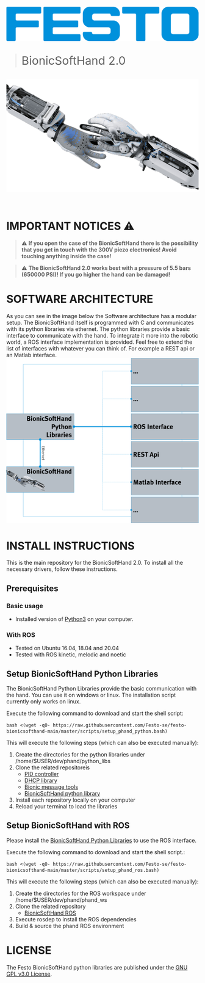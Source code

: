 [![FESTO](images/logo.png)](https://www.festo.com/group/en/cms/10156.htm)

> <p style="font-size:30px">BionicSoftHand 2.0 </p>

[![FESTO](images/bionic_soft_hand.png)](https://www.festo.com/group/en/cms/10156.htm)


<br>

# IMPORTANT NOTICES :warning:

> :warning: **If you open the case of the BionicSoftHand there is the possibility that you get in touch with the 300V piezo electronics! Avoid touching anything inside the case!**

> :warning: **The BionicSoftHand 2.0 works best with a pressure of 5.5 bars (650000 PSI)! If you go higher the hand can be damaged!** 

# SOFTWARE ARCHITECTURE
As you can see in the image below the Software architecture has a modular setup. The BionicSoftHand itself is programmed with C and communicates with its python libraries via ethernet. The python libraries provide a basic interface to communicate with the hand. To integrate it more into the robotic world, a ROS interface implementation is provided. Feel free to extend the list of interfaces with whatever you can think of. For example a REST api or an Matlab interface.
![BionicSoftHand Software Architecture](images/architecture.png)

# INSTALL INSTRUCTIONS
This is the main repository for the BionicSoftHand 2.0. To install all the necessary drivers, follow these instructions. 

## Prerequisites

### Basic usage
* Installed version of [Python3](https://www.python.org/) on your computer.

### With ROS
* Tested on Ubuntu 16.04, 18.04 and 20.04
* Tested with ROS kinetic, melodic and noetic

## Setup BionicSoftHand Python Libraries

The BionicSoftHand Python Libraries provide the basic communication with the hand. You can use it on windows or linux. The installation script currently only works on linux.

Execute the following command to download and start the shell script:
```
bash <(wget -qO- https://raw.githubusercontent.com/Festo-se/festo-bionicsofthand-main/master/scripts/setup_phand_python.bash)
```

This will execute the following steps (which can also be executed manually):
1. Create the directories for the python libraries under /home/$USER/dev/phand/python_libs
2. Clone the related repositoreis
    * [PID controller](https://github.com/Festo-se/bionic-pid-control)
    * [DHCP library](https://github.com/Festo-se/bionic-dhcp)
    * [Bionic message tools](https://github.com/Festo-se/bionic-message-tools)
    * [BionicSoftHand python library](https://github.com/Festo-se/phand-python-libs)
3. Install each repository locally on your computer
4. Reload your terminal to load the libraries

## Setup BionicSoftHand with ROS

Please install the [BionicSoftHand Python Libraries](#Setup-BionicSoftHand-Python-Libraries) to use the ROS interface.

Execute the following command to download and start the shell script.:
```
bash <(wget -qO- https://raw.githubusercontent.com/Festo-se/festo-bionicsofthand-main/master/scripts/setup_phand_ros.bash)
```

This will execute the following steps (which can also be executed manually):
1. Create the directories for the ROS workspace under /home/$USER/dev/phand/phand_ws
2. Clone the related repository
    * [BionicSoftHand ROS](https://github.com/Festo-se/phand-ros)
3. Execute rosdep to install the ROS dependencies
4. Build & source the phand ROS environment

# LICENSE
The Festo BionicSoftHand python libraries are published under the [GNU GPL v3.0 License](https://www.gnu.org/licenses/gpl-3.0.de.html).